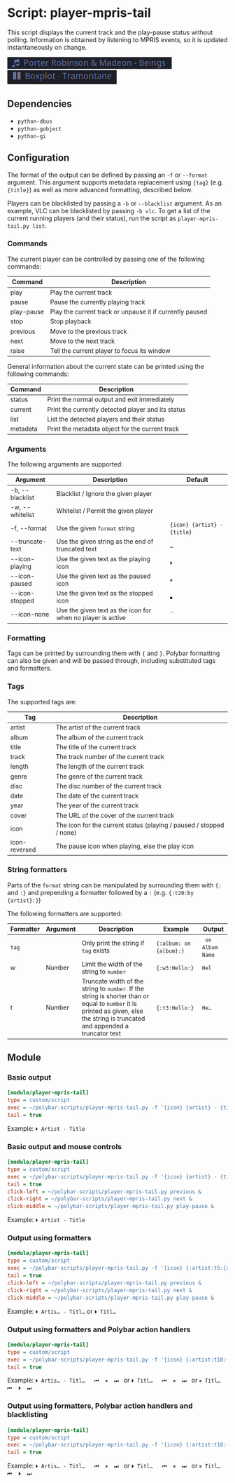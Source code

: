 # Script: player-mpris-tail

This script displays the current track and the play-pause status without polling. Information is obtained by listening to MPRIS events, so it is updated instantaneously on change.

![player-mpris-tail](screenshots/1.png) ![player-mpris-tail](screenshots/2.png)


## Dependencies

* `python-dbus`
* `python-gobject`
* `python-gi`


## Configuration

The format of the output can be defined by passing an `-f` or `--format` argument. This argument supports metadata replacement using `{tag}` (e.g. `{title}`) as well as more advanced formatting, described below.

Players can be blacklisted by passing a `-b` or `--blacklist` argument. As an example, VLC can be blacklisted by passing `-b vlc`. To get a list of the current running players (and their status), run the script as `player-mpris-tail.py list`.


### Commands

The current player can be controlled by passing one of the following commands:

Command | Description
---|---
play       | Play the current track
pause      | Pause the currently playing track
play-pause | Play the current track or unpause it if currently paused
stop       | Stop playback
previous   | Move to the previous track
next       | Move to the next track
raise      | Tell the current player to focus its window

General information about the current state can be printed using the following commands:

Command | Description
---|---
status   | Print the normal output and exit immediately
current  | Print the currently detected player and its status
list     | List the detected players and their status
metadata | Print the metadata object for the current track


### Arguments

The following arguments are supported:

Argument | Description | Default
---|---|---
-b, --blacklist   | Blacklist / Ignore the given player
-w, --whitelist   | Whitelist / Permit the given player
-f, --format      | Use the given `format` string                               | `{icon} {artist} - {title}`
--truncate-text   | Use the given string as the end of truncated text           | `…`
--icon-playing    | Use the given text as the playing icon                      | `⏵`
--icon-paused     | Use the given text as the paused icon                       | `⏸`
--icon-stopped    | Use the given text as the stopped icon                      | `⏹`
--icon-none       | Use the given text as the icon for when no player is active | ``


### Formatting

Tags can be printed by surrounding them with `{` and `}`. Polybar formatting can also be given and will be passed through, including substituted tags and formatters.


### Tags

The supported tags are:

Tag | Description
---|---
artist        | The artist of the current track
album         | The album of the current track
title         | The title of the current track
track         | The track number of the current track
length        | The length of the current track
genre         | The genre of the current track
disc          | The disc number of the current track
date          | The date of the current track
year          | The year of the current track
cover         | The URL of the cover of the current track
icon          | The icon for the current status (playing / paused / stopped / none)
icon-reversed | The pause icon when playing, else the play icon


### String formatters

Parts of the `format` string can be manipulated by surrounding them with `{:` and `:}` and prepending a formatter followed by a `:` (e.g. `{:t20:by {artist}:}`)

The following formatters are supported:

Formatter | Argument | Description | Example | Output
---|---|---|---|---
`tag` | | Only print the string if `tag` exists            | `{:album: on {album}:}` | ` on Album Name`
w     | Number | Limit the width of the string to `number` | `{:w3:Hello:}`          | `Hel`
t     | Number | Truncate width of the string to `number`. If the string is shorter than or equal to `number` it is printed as given, else the string is truncated and appended a truncator text | `{:t3:Hello:}` | `He…`


## Module

### Basic output

```ini
[module/player-mpris-tail]
type = custom/script
exec = ~/polybar-scripts/player-mpris-tail.py -f '{icon} {artist} - {title}'
tail = true
```

Example: `⏵ Artist - Title`


### Basic output and mouse controls

```ini
[module/player-mpris-tail]
type = custom/script
exec = ~/polybar-scripts/player-mpris-tail.py -f '{icon} {artist} - {title}'
tail = true
click-left = ~/polybar-scripts/player-mpris-tail.py previous &
click-right = ~/polybar-scripts/player-mpris-tail.py next &
click-middle = ~/polybar-scripts/player-mpris-tail.py play-pause &
```

Example: `⏵ Artist - Title`


### Output using formatters

```ini
[module/player-mpris-tail]
type = custom/script
exec = ~/polybar-scripts/player-mpris-tail.py -f '{icon} {:artist:t5:{artist}:}{:artist: - :}{:t4:{title}:}'
tail = true
click-left = ~/polybar-scripts/player-mpris-tail.py previous &
click-right = ~/polybar-scripts/player-mpris-tail.py next &
click-middle = ~/polybar-scripts/player-mpris-tail.py play-pause &
```

Example: `⏵ Artis… - Titl…` or `⏵ Titl…`


### Output using formatters and Polybar action handlers

```ini
[module/player-mpris-tail]
type = custom/script
exec = ~/polybar-scripts/player-mpris-tail.py -f '{icon} {:artist:t18:{artist}:}{:artist: - :}{:t20:{title}:}  %{A1:~/polybar-scripts/player-mpris-tail.py previous:} ⏮ %{A} %{A1:~/polybar-scripts/player-mpris-tail.py play-pause:} {icon-reversed} %{A} %{A1:~/polybar-scripts/player-mpris-tail.py next:} ⏭ %{A}'
tail = true
```

Example: `⏵ Artis… - Titl…   ⏮  ⏸  ⏭ ` or `⏵ Titl…   ⏮  ⏸  ⏭ ` or `⏸ Titl…   ⏮  ⏵  ⏭ `


### Output using formatters, Polybar action handlers and blacklisting

```ini
[module/player-mpris-tail]
type = custom/script
exec = ~/polybar-scripts/player-mpris-tail.py -f '{icon} {:artist:t18:{artist}:}{:artist: - :}{:t20:{title}:}  %{A1:~/polybar-scripts/player-mpris-tail.py previous -b vlc -b plasma-browser-integration:} ⏮ %{A} %{A1:~/polybar-scripts/player-mpris-tail.py play-pause -b vlc -b plasma-browser-integration:} {icon-reversed} %{A} %{A1:~/polybar-scripts/player-mpris-tail.py next -b vlc -b plasma-browser-integration:} ⏭ %{A}' -b vlc -b plasma-browser-integration
tail = true
```

Example: `⏵ Artis… - Titl…   ⏮  ⏸  ⏭ ` or `⏵ Titl…   ⏮  ⏸  ⏭ ` or `⏸ Titl…   ⏮  ⏵  ⏭ `
